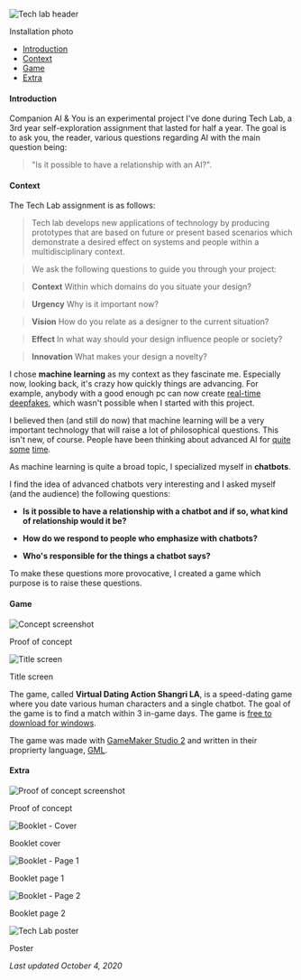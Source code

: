 ![Tech lab header](/assets/images/tech/banner.jpg)

<caption>Installation photo</caption>

<info id="techlab" />

 - [Introduction](#introduction)
 - [Context](#context)
 - [Game](#game)
 - [Extra](#extra)

#### Introduction

Companion AI & You is an experimental project I've done during Tech Lab, a 3rd year self-exploration assignment that lasted for half a year. The goal is to ask you, the reader, various questions regarding AI with the main question being:

> "Is it possible to have a relationship with an AI?".

#### Context

The Tech Lab assignment is as follows:

> Tech lab develops new applications of technology by producing prototypes that are based on future or present based scenarios which demonstrate a desired effect on systems and people within a multidisciplinary context.

> We ask the following questions to guide you through your project:

> <b>Context</b> Within which domains do you situate your design?

> <b>Urgency</b> Why is it important now?

> <b>Vision</b> How do you relate as a designer to the current situation?

> <b>Effect</b> In what way should your design influence people or society?

> <b>Innovation</b> What makes your design a novelty?

I chose <b>machine learning</b> as my context as they fascinate me. Especially now, looking back, it's crazy how quickly things are advancing. For example,  anybody with a good enough pc can now create [real-time](https://github.com/alew3/faceit_live) [deepfakes](https://github.com/9of9/avatarify-windows), which wasn't possible when I started with this project.

I believed then (and still do now) that machine learning will be a very important technology that will raise a lot of philosophical questions. This isn't new, of course. People have been thinking about advanced AI for [quite](https://en.wikipedia.org/wiki/I,_Robot) [some](https://en.wikipedia.org/wiki/Do_Androids_Dream_of_Electric_Sheep%3F) [time](https://en.wikipedia.org/wiki/Neuromancer).

As machine learning is quite a broad topic, I specialized myself in <b>chatbots</b>.

I find the idea of advanced chatbots very interesting and I asked myself (and the audience) the following questions:

 - <b>Is it possible to have a relationship with a chatbot and if so, what kind of relationship would it be?</b>

 - <b>How do we respond to people who emphasize with chatbots?</b>

 - <b>Who's responsible for the things a chatbot says?</b>

To make these questions more provocative, I created a game which purpose is to raise these questions.

#### Game

![Concept screenshot](/assets/images/tech/concept.jpg)

<caption>Proof of concept</caption>

![Title screen](/assets/images/tech/title.png)

<caption>Title screen</caption>

The game, called <b>Virtual Dating Action Shangri LA</b>, is a speed-dating game where you date various human characters and a single chatbot. The goal of the game is to find a match within 3 in-game days. The game is [free to download for windows](https://drive.google.com/file/d/1P_NlrkheXVCK5hfO8QF27nR4Zr9ZnADp/view?usp=sharing).

The game was made with [GameMaker Studio 2](https://www.yoyogames.com/gamemaker) and written in their proprierty language, [GML](https://docs2.yoyogames.com/source/_build/3_scripting/3_gml_overview/index.html).

#### Extra

![Proof of concept screenshot](/assets/images/tech/poc.png)

<caption>Proof of concept</caption>

![Booklet - Cover](/assets/images/tech/booklet_cover.png)

<caption>Booklet cover</caption>

![Booklet - Page 1](/assets/images/tech/booklet_1.png)

<caption>Booklet page 1</caption>

![Booklet - Page 2](/assets/images/tech/booklet_2.png)

<caption>Booklet page 2</caption>

![Tech Lab poster](/assets/images/tech/poster.jpg)

<caption>Poster</caption>

<box pt="8px">

<i>Last updated October 4, 2020</i>

</box>